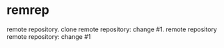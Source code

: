 # remrep
remote repository.
clone remote repository: change #1.
remote repository
remote repository: change #1